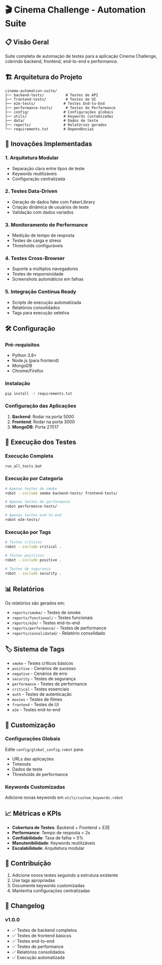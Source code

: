 # 🎬 Cinema Challenge - Automation Suite

## 📋 Visão Geral
Suite completa de automação de testes para a aplicação Cinema Challenge, cobrindo backend, frontend, end-to-end e performance.

## 🏗️ Arquitetura do Projeto

```
cinema-automation-suite/
├── backend-tests/          # Testes de API
├── frontend-tests/         # Testes de UI
├── e2e-tests/             # Testes End-to-End
├── performance-tests/      # Testes de Performance
├── config/                # Configurações globais
├── utils/                 # Keywords customizadas
├── data/                  # Dados de teste
├── reports/               # Relatórios gerados
└── requirements.txt       # Dependências
```

## 🚀 Inovações Implementadas

### 1. **Arquitetura Modular**
- Separação clara entre tipos de teste
- Keywords reutilizáveis
- Configuração centralizada

### 2. **Testes Data-Driven**
- Geração de dados fake com FakerLibrary
- Criação dinâmica de usuários de teste
- Validação com dados variados

### 3. **Monitoramento de Performance**
- Medição de tempo de resposta
- Testes de carga e stress
- Thresholds configuráveis

### 4. **Testes Cross-Browser**
- Suporte a múltiplos navegadores
- Testes de responsividade
- Screenshots automáticos em falhas

### 5. **Integração Contínua Ready**
- Scripts de execução automatizada
- Relatórios consolidados
- Tags para execução seletiva

## 🛠️ Configuração

### Pré-requisitos
- Python 3.8+
- Node.js (para frontend)
- MongoDB
- Chrome/Firefox

### Instalação
```bash
pip install -r requirements.txt
```

### Configuração das Aplicações
1. **Backend**: Rodar na porta 5000
2. **Frontend**: Rodar na porta 3000
3. **MongoDB**: Porta 27017

## 🎯 Execução dos Testes

### Execução Completa
```bash
run_all_tests.bat
```

### Execução por Categoria
```bash
# Apenas testes de smoke
robot --include smoke backend-tests/ frontend-tests/

# Apenas testes de performance
robot performance-tests/

# Apenas testes end-to-end
robot e2e-tests/
```

### Execução por Tags
```bash
# Testes críticos
robot --include critical .

# Testes positivos
robot --include positive .

# Testes de segurança
robot --include security .
```

## 📊 Relatórios

Os relatórios são gerados em:
- `reports/smoke/` - Testes de smoke
- `reports/functional/` - Testes funcionais
- `reports/e2e/` - Testes end-to-end
- `reports/performance/` - Testes de performance
- `reports/consolidated/` - Relatório consolidado

## 🏷️ Sistema de Tags

- `smoke` - Testes críticos básicos
- `positive` - Cenários de sucesso
- `negative` - Cenários de erro
- `security` - Testes de segurança
- `performance` - Testes de performance
- `critical` - Testes essenciais
- `auth` - Testes de autenticação
- `movies` - Testes de filmes
- `frontend` - Testes de UI
- `e2e` - Testes end-to-end

## 🔧 Customização

### Configurações Globais
Edite `config/global_config.robot` para:
- URLs das aplicações
- Timeouts
- Dados de teste
- Thresholds de performance

### Keywords Customizadas
Adicione novas keywords em `utils/custom_keywords.robot`

## 📈 Métricas e KPIs

- **Cobertura de Testes**: Backend + Frontend + E2E
- **Performance**: Tempo de resposta < 2s
- **Confiabilidade**: Taxa de falha < 5%
- **Manutenibilidade**: Keywords reutilizáveis
- **Escalabilidade**: Arquitetura modular

## 🤝 Contribuição

1. Adicione novos testes seguindo a estrutura existente
2. Use tags apropriadas
3. Documente keywords customizadas
4. Mantenha configurações centralizadas

## 📝 Changelog

### v1.0.0
- ✅ Testes de backend completos
- ✅ Testes de frontend básicos
- ✅ Testes end-to-end
- ✅ Testes de performance
- ✅ Relatórios consolidados
- ✅ Execução automatizada